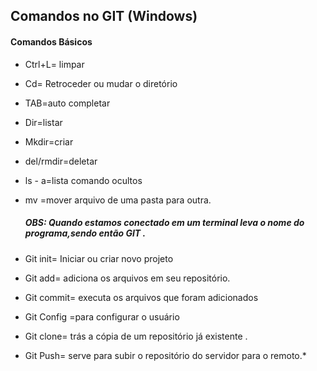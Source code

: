 ##  Comandos no GIT (Windows)

#### Comandos Básicos 

- Ctrl+L= limpar

- Cd= Retroceder ou mudar o diretório

- TAB=auto completar

- Dir=listar

- Mkdir=criar 

- del/rmdir=deletar

- ls - a=lista comando ocultos

- mv =mover arquivo de uma pasta para outra.

  ##### OBS: Quando estamos conectado em um terminal leva o nome do programa,sendo então *GIT* .

- Git init= Iniciar ou criar novo projeto

- Git add= adiciona os arquivos em seu repositório.

- Git commit= executa os arquivos que foram adicionados

- Git Config =para configurar o usuário 

- Git clone=  trás a cópia de um repositório já existente .

- Git Push= serve para subir o repositório do servidor para o remoto.*

  